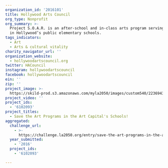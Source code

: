 ```yaml
---
organization_id: '2016101'
title: Hollywood Arts Council
org_type: Nonprofit
org_summary: >-
  Project S.O.A.R. is an after-school and in-class arts program serving children
  in Hollywood’s public elementary schools.
tags_indicators:
  - Art
  - Arts & cultural vitality
charity_navigator_url: ''
organization_website:
  - hollywoodartscouncil.org
twitter: HACouncil
instagram: hollywoodartscouncil
facebook: hollywoodartscouncil
ein: ''
zip: ''
project_image: >-
  https://skild-prod.s3.amazonaws.com/myla2050/images/custom540/2236943265741-team89.jpg
project_video: ''
project_ids:
  - '6102093'
project_titles:
  - Save the Art Programs in the Art Capital's Schools!
aggregated:
  challenge_url:
    - >-
      https://challenge.la2050.org/entry/save-the-art-programs-in-the-art-capitals-schools!
  year_submitted:
    - '2016'
  project_ids:
    - '6102093'

---
```

